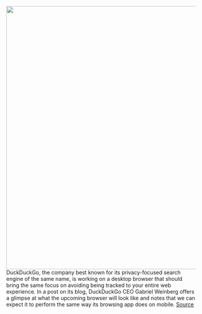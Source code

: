 <img src='https://cdn.vox-cdn.com/thumbor/lB1RYrtjRhyl0Ucp-SV3Z4tUFo4=/0x0:1600x900/1200x800/filters:focal(593x270:849x526)/cdn.vox-cdn.com/uploads/chorus_image/image/70301902/duckduckgo_desktop_app.0.png' width='700px' /><br/>
DuckDuckGo, the company best known for its privacy-focused search engine of the same name, is working on a desktop browser that should bring the same focus on avoiding being tracked to your entire web experience. In a post on its blog, DuckDuckGo CEO Gabriel Weinberg offers a glimpse at what the upcoming browser will look like and notes that we can expect it to perform the same way its browsing app does on mobile.
<a href='https://www.theverge.com/2021/12/21/22848133/duckduckgo-browser-pc-mac-beta-privacy-default-settings'> Source <a/>
